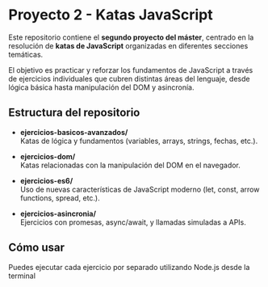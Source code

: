 # Proyecto 2 - Katas JavaScript

Este repositorio contiene el **segundo proyecto del máster**, centrado en la resolución de **katas de JavaScript** organizadas en diferentes secciones temáticas.

El objetivo es practicar y reforzar los fundamentos de JavaScript a través de ejercicios individuales que cubren distintas áreas del lenguaje, desde lógica básica hasta manipulación del DOM y asincronía.

##  Estructura del repositorio

- **ejercicios-basicos-avanzados/**  
  Katas de lógica y fundamentos (variables, arrays, strings, fechas, etc.).

- **ejercicios-dom/**  
  Katas relacionadas con la manipulación del DOM en el navegador.

- **ejercicios-es6/**  
  Uso de nuevas características de JavaScript moderno (let, const, arrow functions, spread, etc.).

- **ejercicios-asincronia/**  
  Ejercicios con promesas, async/await, y llamadas simuladas a APIs.

##  Cómo usar

Puedes ejecutar cada ejercicio por separado utilizando Node.js desde la terminal